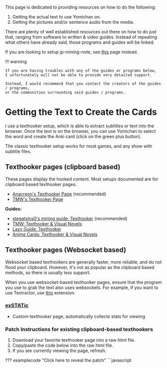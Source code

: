 This page is dedicated to providing resources on how to do the following:

1. Getting the actual text to use Yomichan on.
1. Getting the pictures and/or sentence audio from the media.

There are plenty of well established resources out there on how to do just that,
ranging from software to written & video guides.
Instead of repeating what others have already said, those programs and guides
will be linked.

If you are looking to setup jp-mining-note, see [this](setup.md) page instead.

!!! warning

    If you are having troubles with any of the guides or programs below,
    I unfortunately will not be able to provide very detailed support.

    Instead, I would recommend that you contact the creators of the guides / programs,
    or the communities surrounding said guides / programs.


# Getting the Text to Create the Cards

I use a texthooker setup, which is able to extract subtitles or text into the browser.
Once the text is on the browser, you can use Yomichan to select the word and create the
Anki card (click on the green plus button).

The classic texthooker setup works for most games, and any show with subtitle files.


## Texthooker pages (clipboard based)
These pages display the hooked content.
Most setups documented are for clipboard based texthooker pages.

* [Anacreon's Texthooker Page](https://anacreondjt.gitlab.io/docs/texthooker/) (recommended)
* [TMW's Texthooker Page](https://learnjapanese.moe/texthooker.html)

**Guides:**

* [stegatxins0's mining guide: Texthooker](https://rentry.co/mining#browser) (recommended)
* [TMW: Texthooker & Visual Novels](https://learnjapanese.moe/vn/#playing-visual-novels-to-learn-japanese)
* [Lazy Guide: Texthooker](https://rentry.co/lazyXel#clipboard-inserter)
* [Anime Cards: Texthooker & Visual Novels](https://animecards.site/visualnovels/)


## Texthooker pages (Websocket based)
Websocket based texthookers are generally faster, more reliable, and do not flood your clipboard.
However, it's not as popular as the clipboard based methods,
so there is usually less support.

When you use websocket-based texthooker pages, ensure that the program you use to grab
the text also uses websockets.
For example, if you want to use Textractor, use
[this](https://github.com/sadolit/textractor-websocket)
extension.

### [exSTATic](https://github.com/KamWithK/exSTATic/)
* Custom texthooker page, automatically collects stats for viewing

### Patch Instructions for existing clipboard-based texthookers

1. Download your favorite texthooker page into a raw html file.
1. Copy/paste the code below into the raw html file.
1. If you are currently viewing the page, refresh.

??? examplecode "Click here to reveal the patch"
    ```javascript
    <script>
      let socket = null;
      let wsStatusElem = null;

      const createStatusElem = () => {
        wsStatusElem = document.createElement("span")
        let node = document.getElementById('menu').firstChild
        wsStatusElem.setAttribute("class", "menuitem")
        wsStatusElem.addEventListener('click', (e) => {
          if(wsStatusElem.innerText == "Reconnect") {
            connect()
          }
        })
        node.insertBefore(wsStatusElem, node.firstChild)
      }

      const updateStatus = (connected) => {
        if(wsStatusElem === null) { createStatusElem() }
        wsStatusElem.innerText = connected ? "Connected" : "Reconnect"
        wsStatusElem.style.cssText = "margin-right: 1.5em; display: inline-block;"
        wsStatusElem.style.cssText += connected ? "color:rgb(24, 255, 24);" : "color:rgb(255, 24, 24);"
      }

      const connect = () => {
        socket = new WebSocket("ws://localhost:6677/")
        socket.onopen = (e) => { updateStatus(true) }
        socket.onclose = (e) => { updateStatus(false) }
        socket.onerror = (e) => { updateStatus(false); console.log(`[error] ${e.message}`) }
        socket.onmessage = (e) => {
          let container = document.getElementById('textlog')
          let textNode = document.createElement("p")
          textNode.innerText = e.data
          document.body.insertBefore(textNode, null)
        }
      }
      connect()
    </script>
    ```
    <sup>
    ([Original discord message](https://discord.com/channels/617136488840429598/780870629426724864/952964914375442452), on [TMW server](https://learnjapanese.moe/join/). Thanks Zetta#3033 for the code.)
    </sup>

!!! note
    This was written for Anacreon's texthooker page.
    However, it will likely work for most other texthooker pages.



## Text from game-like content
* [Textractor](https://github.com/Artikash/Textractor) (recommended)
* [agent](https://github.com/0xDC00/agent)
    * This is a good fallback for when Textractor doesn't work

**Guides:**

* [TMW: Installing Visual Novels](https://learnjapanese.moe/vn-setup/)
* [TMW: Texthooker & Visual Novels](https://learnjapanese.moe/vn/#playing-visual-novels-to-learn-japanese)
* [Anime Cards: Texthooker & Visual Novels](https://animecards.site/visualnovels/) (slightly outdated compared to others)
* [Lazy Guide: Playing Visual Novels on Mobile](https://rentry.co/lazyXel#play-visual-novel-anywhere-with-yomichan-and-mining)
* [Playing Emulated DS, 3DS, PSP and Gameboy Advanced games on Android devices](https://docs.google.com/document/d/1iUfG_omRDaC3huup_XuAg1ztt2VSkezI2kL-O-Pf3-4/edit?usp=sharing)
    * Contact info: `OrangeLightX#2907` <!-- 1011824983351250965 -->
        on the Refold (JP) Discord server or [TMW server](https://learnjapanese.moe/join/)



## Text from videos
* [mpvacious](https://github.com/Ajatt-Tools/mpvacious) (recommended if you are using MPV)
* [Immersive](https://github.com/Ben-Kerman/immersive)
* [asbplayer](https://github.com/killergerbah/asbplayer) (Built-in texthooker page)
* [Animebook](https://github.com/animebook/animebook.github.io) (Built-in texthooker page)
* All of the above require subtitle files to function. Most anime subtitle files can be found under
    [kitsuneko](https://kitsunekko.net/dirlist.php?dir=subtitles%2Fjapanese%2F).

**Guides:**

* [Shiki's mining workflow](https://docs.google.com/document/d/e/2PACX-1vQuEAoZFoJbULZzCJ3_tW7ayT_DcQl9eDlrXMnuPGTwDk62r5fQrXak3ayxBsEgkL85_Z-YY5W4yUom/pub) (asbplayer)
    * Contact info: `boundary-of-emptiness#3065` <!-- 152563705345867778 -->
        on the Refold (JP) Discord server
* [Tigy01's mining workflow](https://docs.google.com/document/d/e/2PACX-1vTnCEECFTJ_DyBID0uIQ5AZkbrb5ynSmYgkdi6OVyvX-fs9X40btEbpSToTmsct5JzrQJ2e9wcrc6h-/pub) (asbplayer)
    * Contact info: `Tigy01#1231` <!-- 451194927515172864 -->
        on the Refold (JP) Discord server
* [Cade's sentence mining guide](https://cademcniven.com/posts/20210703/) (animebook)
    * Contact info: `eminent#8189` <!-- 126903585152827392 -->
        on [Perdition's server](https://discord.gg/uK4HeGN) or [TMW server](https://learnjapanese.moe/join/))



## Text from manga
* [mokuro](https://github.com/kha-white/mokuro)

**Guides:**

- [Lazy guide (recommended)](https://rentry.co/lazyXel#manga-with-yomichan)
    - (For Windows users) Make sure to check the "Add Python to Path" on install.
    - If you are using online processing (google colab), be sure that you are
      [using the gpu](https://www.tutorialspoint.com/google_colab/google_colab_using_free_gpu.htm)
      to speed up the process.
- [Josuke's mokuro setup guide](https://docs.google.com/document/d/1ddUINNHZoln6wXGAiGiVpZb4QPtonEy-jgrT1zQbXow/edit?usp=sharing)
    - Contact info: `Josuke#7212` <!-- 190480221135306752 -->
        on the Refold (JP) Discord server
    - This doesn't include instructions on how to process online (whereas the Lazy guide does)
- If you are on Android, this can be paired with
  [Anki Connect for Android](https://github.com/KamWithK/AnkiconnectAndroid)
  to create Anki cards.




---

# Automating Pictures and Sentence Audio

## [mpvacious](https://github.com/Ajatt-Tools/mpvacious)

* Add-on for [MPV](https://mpv.io/), a cross platform media player. Personally tested.
* Given a subtitle file for a movie file, it can automatically add sentence audio and images with one `Ctrl+n` command.
* You can now [extract the video clip itself](https://github.com/Ajatt-Tools/mpvacious/pull/78)
    instead of the picture.

    ??? examplecode "Click here to see some basic config changes to get it working with JPMN."

        ```ini
        # Model names are listed in `Tools -> Manage note types` menu in Anki.
        model_name=JP Mining Note

        # Field names as they appear in the selected note type.
        # If you set `audio_field` or `image_field` empty,
        # the corresponding media file will not be created.
        sentence_field=Sentence
        #secondary_field=SentEng  # Not used by the note. This is ignored entirely.
        audio_field=SentenceAudio
        image_field=Picture
        ```


## [Immersive](https://github.com/Ben-Kerman/immersive)

* A powerful alternative to the mpvacious add-on above, with certain different capabilities.
* Can also be used to automatically extract sentence audio and pictures.

!!! warning
    This is potentially outdated and/or abandoned.
    The most recent commit as of writing (2022/10/19) was done in 2022/01/27.

## [asbplayer](https://github.com/killergerbah/asbplayer)

* Cross platform (chromium) browser video player. Personally tested.
* This also has card image and audio exporting capabilities.
* Works on video streaming sites as well.
* Guides that use asbplayer:
    * [Shiki's mining workflow](https://docs.google.com/document/d/e/2PACX-1vQuEAoZFoJbULZzCJ3_tW7ayT_DcQl9eDlrXMnuPGTwDk62r5fQrXak3ayxBsEgkL85_Z-YY5W4yUom/pub)
    * [Tigy01's mining workflow](https://docs.google.com/document/d/e/2PACX-1vTnCEECFTJ_DyBID0uIQ5AZkbrb5ynSmYgkdi6OVyvX-fs9X40btEbpSToTmsct5JzrQJ2e9wcrc6h-/pub)

## [ShareX](https://getsharex.com/)

* Windows media recorder which can both take screenshots and record audio. Personally tested.
* Useful for things that don't have an easy way of getting audio, such as visual novels.
* Guides on connecting ShareX with your mining setup:
    * [stegatxins0's mining guide: ShareX](https://rentry.co/mining#sharex) (recommended)
        * The scripts written [here](jpresources.md#sharex-scripts)
            works by default with this note.
            These scripts are meant used with stegatxins0's setup.
    * [Xeliu's mining guide: ShareX](https://rentry.co/lazyXel#sharex)
        * ShareX setup is based off of stegatxins0's setup
    * [Anime Cards: Handling Media](https://animecards.site/media/)
        * Not recommended: introduces additional steps compared to the above two guides

## [ames](https://github.com/eshrh/ames)

* ShareX alternative for Linux. Personally tested.
* Primarily used to automate audio and picture extraction to the most recently added Anki card.

## [Animebook](https://github.com/animebook/animebook.github.io)

* Cross platform (chromium) browser video player.
* This also has card image and audio exporting capabilities.
* Guides that use Animebook:
    * [Cade's sentence mining guide](https://cademcniven.com/posts/20210703/)

## [jidoujisho](https://github.com/lrorpilla/jidoujisho)

* Android e-book reader and media player, which can also create Anki cards (among many, many other things).
* Note that this app does NOT use Yomichan, which means that certain fields may not be filled automatically.



